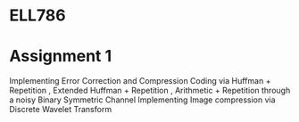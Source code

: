 # ELL786
# Assignment 1

Implementing Error Correction and Compression Coding via Huffman + Repetition , Extended Huffman + Repetition , Arithmetic + Repetition through a noisy Binary Symmetric Channel
Implementing Image compression via Discrete Wavelet Transform
